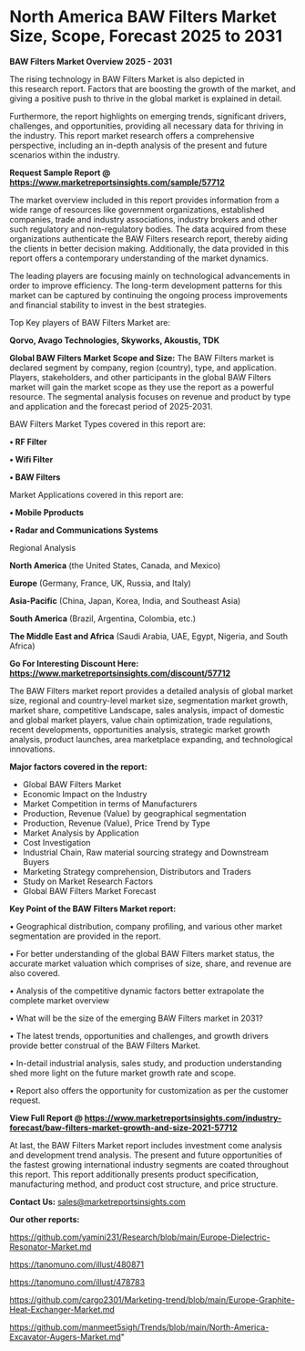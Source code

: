 # North America BAW Filters Market Size, Scope, Forecast 2025 to 2031

<Strong> BAW Filters Market Overview 2025 - 2031</strong>

The rising technology in BAW Filters Market is also depicted in this research report. Factors that are boosting the growth of the market, and giving a positive push to thrive in the global market is explained in detail.

Furthermore, the report highlights on emerging trends, significant drivers, challenges, and opportunities, providing all necessary data for thriving in the industry. This report market research offers a comprehensive perspective, including an in-depth analysis of the present and future scenarios within the industry.

<strong>Request Sample Report @ <a href=https://www.marketreportsinsights.com/sample/57712>https://www.marketreportsinsights.com/sample/57712</a></strong>

The market overview included in this report provides information from a wide range of resources like government organizations, established companies, trade and industry associations, industry brokers and other such regulatory and non-regulatory bodies. The data acquired from these organizations authenticate the BAW Filters research report, thereby aiding the clients in better decision making. Additionally, the data provided in this report offers a contemporary understanding of the market dynamics.

The leading players are focusing mainly on technological advancements in order to improve efficiency. The long-term development patterns for this market can be captured by continuing the ongoing process improvements and financial stability to invest in the best strategies.

Top Key players of BAW Filters Market are:

<strong>Qorvo, Avago Technologies, Skyworks, Akoustis, TDK</strong>

<strong><b>Global BAW Filters Market Scope and Size:</b></strong>
The BAW Filters market is declared segment by company, region (country), type, and application. Players, stakeholders, and other participants in the global BAW Filters market will gain the market scope as they use the report as a powerful resource. The segmental analysis focuses on revenue and product by type and application and the forecast period of 2025-2031.

BAW Filters Market Types covered in this report are:

<strong>• RF Filter

• Wifi Filter

• BAW Filters</strong>

Market Applications covered in this report are:

<strong>• Mobile Pproducts 

• Radar and Communications Systems</strong> 

Regional Analysis

<strong>North America</strong> (the United States, Canada, and Mexico)

<strong>Europe</strong> (Germany, France, UK, Russia, and Italy)

<strong>Asia-Pacific</strong> (China, Japan, Korea, India, and Southeast Asia)

<strong>South America</strong> (Brazil, Argentina, Colombia, etc.)

<strong>The Middle East and Africa</strong> (Saudi Arabia, UAE, Egypt, Nigeria, and South Africa)

<strong>Go For Interesting Discount Here: <a href=https://www.marketreportsinsights.com/discount/57712>https://www.marketreportsinsights.com/discount/57712</a></strong>

The BAW Filters market report provides a detailed analysis of global market size, regional and country-level market size, segmentation market growth, market share, competitive Landscape, sales analysis, impact of domestic and global market players, value chain optimization, trade regulations, recent developments, opportunities analysis, strategic market growth analysis, product launches, area marketplace expanding, and technological innovations.

<strong><b>Major factors covered in the report:</b></strong>
<ul>
  <li>Global BAW Filters Market </li>
  <li>Economic Impact on the Industry</li>
  <li>Market Competition in terms of Manufacturers</li>
  <li>Production, Revenue (Value) by geographical segmentation</li>
  <li>Production, Revenue (Value), Price Trend by Type</li>
  <li>Market Analysis by Application</li>
  <li>Cost Investigation</li>
  <li>Industrial Chain, Raw material sourcing strategy and Downstream Buyers</li>
  <li>Marketing Strategy comprehension, Distributors and Traders</li>
  <li>Study on Market Research Factors</li>
  <li>Global BAW Filters Market Forecast</li>
</ul>

<strong><b>Key Point of the BAW Filters Market report:</b></strong>

• Geographical distribution, company profiling, and various other market segmentation are provided in the report.

• For better understanding of the global BAW Filters market status, the accurate market valuation which comprises of size, share, and revenue are also covered.

• Analysis of the competitive dynamic factors better extrapolate the complete market overview

• What will be the size of the emerging BAW Filters market in 2031?

• The latest trends, opportunities and challenges, and growth drivers provide better construal of the BAW Filters Market.

• In-detail industrial analysis, sales study, and production understanding shed more light on the future market growth rate and scope.

• Report also offers the opportunity for customization as per the customer request.

<strong><b>View Full Report @ <a href=https://www.marketreportsinsights.com/industry-forecast/baw-filters-market-growth-and-size-2021-57712>https://www.marketreportsinsights.com/industry-forecast/baw-filters-market-growth-and-size-2021-57712</a></b></strong>


At last, the BAW Filters Market report includes investment come analysis and development trend analysis. The present and future opportunities of the fastest growing international industry segments are coated throughout this report. This report additionally presents product specification, manufacturing method, and product cost structure, and price structure.

<strong>Contact Us:</strong>
sales@marketreportsinsights.com

<strong>Our other reports:</strong>

<a href=https://github.com/yamini231/Research/blob/main/Europe-Dielectric-Resonator-Market.md>https://github.com/yamini231/Research/blob/main/Europe-Dielectric-Resonator-Market.md</a>

<a href=https://tanomuno.com/illust/480871>https://tanomuno.com/illust/480871</a>

<a href=https://tanomuno.com/illust/478783>https://tanomuno.com/illust/478783</a>

<a href=https://github.com/cargo2301/Marketing-trend/blob/main/Europe-Graphite-Heat-Exchanger-Market.md>https://github.com/cargo2301/Marketing-trend/blob/main/Europe-Graphite-Heat-Exchanger-Market.md</a>

<a href=https://github.com/manmeet5sigh/Trends/blob/main/North-America-Excavator-Augers-Market.md>https://github.com/manmeet5sigh/Trends/blob/main/North-America-Excavator-Augers-Market.md</a>"
